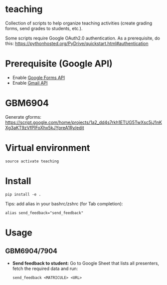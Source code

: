 # teaching

Collection of scripts to help organize teaching activities (create grading forms, send grades to students, etc.).

Some scripts require Google OAuth2.0 authentication. As a prerequisite, do this:
https://pythonhosted.org/PyDrive/quickstart.html#authentication
 
# Prerequisite (Google API)

- Enable [Google Forms API](https://console.developers.google.com/apis/api/forms.googleapis.com/overview?project=1036953068115)
- Enable [Gmail API](https://console.developers.google.com/apis/api/gmail.googleapis.com/overview?project=1036953068115)

# GBM6904

Generate gforms:
https://script.google.com/home/projects/1a2_dd4s7rkh1ETUG5TwXsc5jJ1nKXg3aKT9zVfPIFoXhx5kJYpreA1Ry/edit

# Virtual environment

~~~
source activate teaching
~~~

# Install

~~~
pip install -e .
~~~

Tips: add alias in your bashrc/zshrc (for Tab completion):
~~~
alias send_feedback="send_feedback"
~~~

# Usage

## GBM6904/7904

- **Send feedback to student:** Go to Google Sheet that lists all presenters, fetch the required data and run:  
  ~~~
  send_feedback <MATRICULE> <URL>
  ~~~
  
